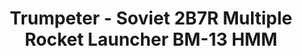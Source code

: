 ---
layout: product
title: "Trumpeter - Soviet 2B7R Multiple Rocket Launcher BM-13 HMM"
price: "6400" 
desc: "N/A"
img_path: "/assets/img/TRU01062.jpg"
brand: "N/A"
available: false
special_offer: false
new: false
soon: false
cat: "010000"
subcat: "013400"
subsubcat: "0N/A"
sifra: "TRU01062"
popular: true
---